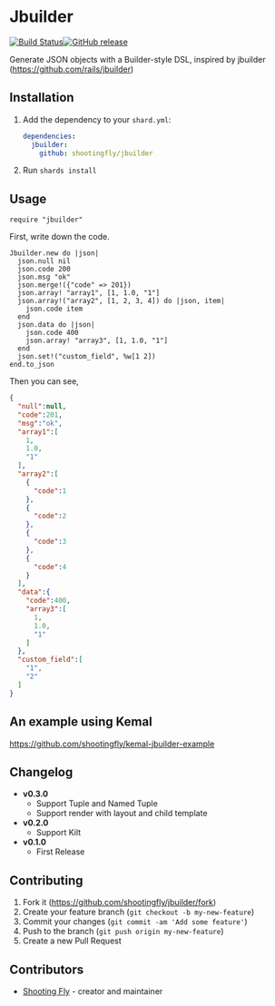 # Jbuilder
[![Build Status](https://travis-ci.org/shootingfly/jbuilder.svg?branch=master)](https://travis-ci.org/shootingfly/jbuilder)[![GitHub release](https://img.shields.io/github/release/shootingfly/jbuilder.svg)](https://github.com/shootingfly/jbuilder/releases)

Generate JSON objects with a Builder-style DSL, inspired by jbuilder (<https://github.com/rails/jbuilder>)

## Installation

1. Add the dependency to your `shard.yml`:

   ```yaml
   dependencies:
     jbuilder:
       github: shootingfly/jbuilder
   ```

2. Run `shards install`

## Usage

```crystal
require "jbuilder"
```

First, write down the code.
```crystal
Jbuilder.new do |json|
  json.null nil
  json.code 200
  json.msg "ok"
  json.merge!({"code" => 201})
  json.array! "array1", [1, 1.0, "1"]
  json.array!("array2", [1, 2, 3, 4]) do |json, item|
    json.code item
  end
  json.data do |json|
    json.code 400
    json.array! "array3", [1, 1.0, "1"]
  end
  json.set!("custom_field", %w[1 2])
end.to_json
```

Then you can see, 
```json
{
  "null":null,
  "code":201,
  "msg":"ok",
  "array1":[
    1,
    1.0,
    "1"
  ],
  "array2":[
    {
      "code":1
    },
    {
      "code":2
    },
    {
      "code":3
    },
    {
      "code":4
    }
  ],
  "data":{
    "code":400,
    "array3":[
      1,
      1.0,
      "1"
    ]
  },
  "custom_field":[
    "1",
    "2"
  ]
}
```

## An example using Kemal
https://github.com/shootingfly/kemal-jbuilder-example

## Changelog
+ **v0.3.0**
  + Support Tuple and Named Tuple
  + Support render with layout and child template
+ **v0.2.0**
  + Support Kilt
+ **v0.1.0**
  + First Release

## Contributing

1. Fork it (<https://github.com/shootingfly/jbuilder/fork>)
2. Create your feature branch (`git checkout -b my-new-feature`)
3. Commit your changes (`git commit -am 'Add some feature'`)
4. Push to the branch (`git push origin my-new-feature`)
5. Create a new Pull Request

## Contributors

- [Shooting Fly](https://github.com/shootingfly) - creator and maintainer
